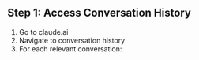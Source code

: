 ## Step 1: Access Conversation History

1. Go to claude.ai
2. Navigate to conversation history
3. For each relevant conversation:
